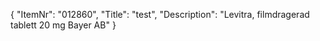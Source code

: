 {
  "ItemNr": "012860",
  "Title": "test",
  "Description": "Levitra, filmdragerad tablett 20 mg Bayer AB"
}